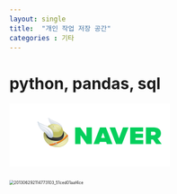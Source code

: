 ```yaml
---
layout: single
title:  "개인 작업 저장 공간"
categories : 기타
---
```


# python, pandas, sql

![캡처](..//img//2021-10-26-first//캡처-16381011055961.PNG)

<img src="C:\Users\GD-hjim\Desktop\연합뉴스\로딩 화면용\201306292114773103_51ced01aaf4ce.jpg" alt="201306292114773103_51ced01aaf4ce" style="zoom:50%;" />
